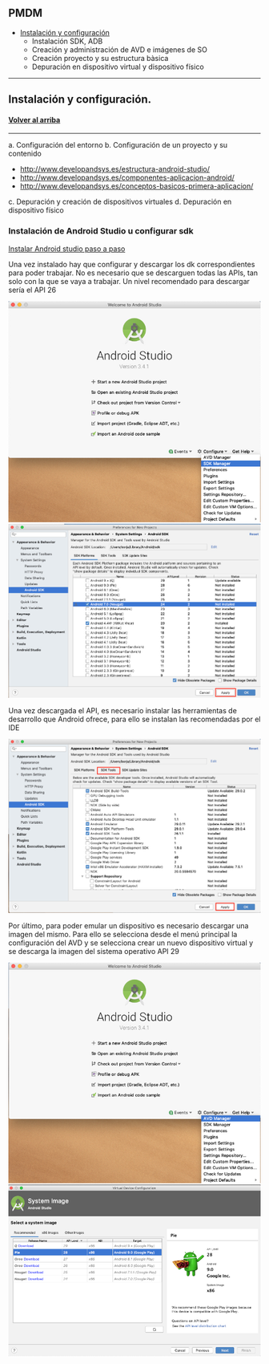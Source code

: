 
<a name="indice"></a>
## PMDM

 - [Instalación y configuración](#tema2) 
	 - Instalación SDK, ADB
	 - Creación y administración de AVD e imágenes de SO
	 - Creación proyecto y su estructura bàsica
	 - Depuración en dispositivo virtual y dispositivo físico 
 ****
<a name="tema2"></a>
## Instalación y configuración.
#### [Volver al arriba](#tema2)
***

a.	Configuración del entorno
b.	Configuración de un proyecto y su contenido

- http://www.developandsys.es/estructura-android-studio/
- http://www.developandsys.es/componentes-aplicacion-android/
- http://www.developandsys.es/conceptos-basicos-primera-aplicacion/

c.	Depuración y creación de dispositivos virtuales
d.	Depuración en dispositivo físico


### Instalación de Android Studio u configurar sdk

<a href="https://developer.android.com/studio/install?hl=es-419">Instalar Android studio paso a paso</a>

Una vez instalado hay que configurar y descargar los dk correspondientes para poder trabajar. No es necesario que se descarguen todas las APIs, tan solo con la que se vaya a trabajar. Un nivel recomendado para descargar sería el API 26

![instalación Android studio](images/astudio1.png)
![instalación Android studio](images/astudio2.png)

Una vez descargada el API, es necesario instalar las herramientas de desarrollo que Android ofrece, para ello se instalan las recomendadas por el IDE

![instalación Android studio](images/astudio3.png)

Por último, para poder emular un dispositivo es necesario descargar una imagen del mismo. Para ello se selecciona desde el menú principal la configuración del AVD y se selecciona crear un nuevo dispositivo virtual y se descarga la imagen del sistema operativo API 29

![instalación Android studio](images/astudio4.png)
![instalación Android studio](images/astudio5.png)
